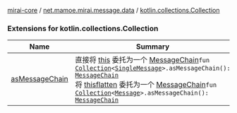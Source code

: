 [mirai-core](../../index.md) / [net.mamoe.mirai.message.data](../index.md) / [kotlin.collections.Collection](./index.md)

### Extensions for kotlin.collections.Collection

| Name | Summary |
|---|---|
| [asMessageChain](as-message-chain.md) | 直接将 [this](as-message-chain/-this-.md) 委托为一个 [MessageChain](../-message-chain/index.md)`fun `[`Collection`](https://kotlinlang.org/api/latest/jvm/stdlib/kotlin.collections/-collection/index.html)`<`[`SingleMessage`](../-single-message.md)`>.asMessageChain(): `[`MessageChain`](../-message-chain/index.md)<br>将 [this](#)[flatten](../kotlin.collections.-iterable/flatten.md) 委托为一个 [MessageChain](../-message-chain/index.md)`fun `[`Collection`](https://kotlinlang.org/api/latest/jvm/stdlib/kotlin.collections/-collection/index.html)`<`[`Message`](../-message/index.md)`>.asMessageChain(): `[`MessageChain`](../-message-chain/index.md) |
